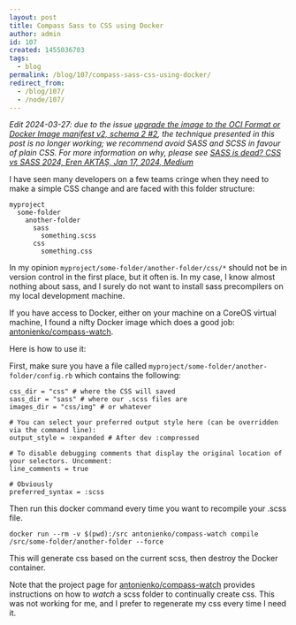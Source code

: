 ```yaml
---
layout: post
title: Compass Sass to CSS using Docker
author: admin
id: 107
created: 1455036703
tags:
  - blog
permalink: /blog/107/compass-sass-css-using-docker/
redirect_from:
  - /blog/107/
  - /node/107/
---
```


*Edit 2024-03-27: due to the issue [upgrade the image to the OCI Format or Docker Image manifest v2, schema 2 #2](https://github.com/antonienko/compass-watch-docker-container/issues/2), the technique presented in this post is no longer working; we recommend avoid SASS and SCSS in favour of plain CSS. For more information on why, please see [SASS is dead? CSS vs SASS 2024, Eren AKTAŞ, Jan 17, 2024, Medium](https://medium.com/@erennaktas/sass-is-dead-css-vs-sass-2024-a78c65c47a4d)*

I have seen many developers on a few teams cringe when they need to make a simple CSS change and are faced with this folder structure:

    myproject
      some-folder
        another-folder
          sass
            something.scss
          css
            something.css

In my opinion `myproject/some-folder/another-folder/css/*` should not be in version control in the first place, but it often is. In my case, I know almost nothing about sass, and I surely do not want to install sass precompilers on my local development machine.

If you have access to Docker, either on your machine on a CoreOS virtual machine, I found a nifty Docker image which does a good job: [antonienko/compass-watch](https://hub.docker.com/r/antonienko/compass-watch/).

Here is how to use it:

First, make sure you have a file called `myproject/some-folder/another-folder/config.rb` which contains the following:

    css_dir = "css" # where the CSS will saved
    sass_dir = "sass" # where our .scss files are
    images_dir = "css/img" # or whatever

    # You can select your preferred output style here (can be overridden via the command line):
    output_style = :expanded # After dev :compressed

    # To disable debugging comments that display the original location of your selectors. Uncomment:
    line_comments = true

    # Obviously
    preferred_syntax = :scss

Then run this docker command every time you want to recompile your .scss file.

    docker run --rm -v $(pwd):/src antonienko/compass-watch compile /src/some-folder/another-folder --force

This will generate css based on the current scss, then destroy the Docker container.

Note that the project page for [antonienko/compass-watch](https://hub.docker.com/r/antonienko/compass-watch/) provides instructions on how to _watch_ a scss folder to continually create css. This was not working for me, and I prefer to regenerate my css every time I need it.
